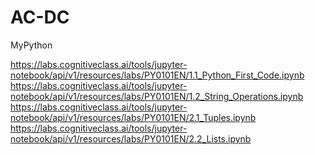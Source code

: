 # AC-DC
MyPython

https://labs.cognitiveclass.ai/tools/jupyter-notebook/api/v1/resources/labs/PY0101EN/1.1_Python_First_Code.ipynb
https://labs.cognitiveclass.ai/tools/jupyter-notebook/api/v1/resources/labs/PY0101EN/1.2_String_Operations.ipynb
https://labs.cognitiveclass.ai/tools/jupyter-notebook/api/v1/resources/labs/PY0101EN/2.1_Tuples.ipynb
https://labs.cognitiveclass.ai/tools/jupyter-notebook/api/v1/resources/labs/PY0101EN/2.2_Lists.ipynb

